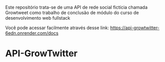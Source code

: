 Este repositório trata-se de uma API de rede social fictícia chamada Growtweet como trabalho de conclusão de módulo do curso de desenvolvimento web fullstack

Você pode acessar facilmente através desse link: https://api-growtwitter-6edn.onrender.com/docs

# API-GrowTwitter
